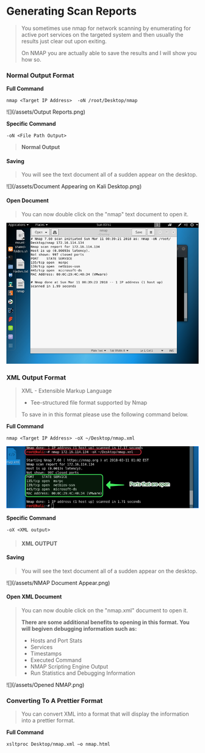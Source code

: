 # Generating Scan Reports

> You sometimes use nmap for network scanning by enumerating for active port services on the targeted system and then usually the results just clear out upon exiting.
>
> On NMAP you are actually able to save the results and I will show you how so.

### **Normal Output Format**

**Full Command**

```
nmap <Target IP Address>  -oN /root/Desktop/nmap
```

![](/assets/Output Reports.png)

**Specific Command**

```
-oN <File Path Output>
```

> **Normal Output**

#### Saving

> You will see the text document all of a sudden appear on the desktop.

![](/assets/Document Appearing on Kali Desktop.png)

#### Open Document

> You can now double click on the "nmap" text document to open it.

![](/assets/Text-Document-Opening.png)

### XML Output Format

> XML - Extensible Markup Language
>
> * Tee-structured file format supported by Nmap
>
> To save in in this format please use the following command below.

**Full Command**

```
nmap <Target IP Address> -oX ~/Desktop/nmap.xml
```

![](/assets/Nmap.png)

**Specific Command**

```
-oX <XML output>
```

> #### XML OUTPUT

#### Saving

> You will see the text document all of a sudden appear on the desktop.

![](/assets/NMAP Document Appear.png)

#### Open XML Document

> You can now double click on the "nmap.xml" document to open it.
>
> **There are some additional benefits to opening in this format. You will begiven debugging information such as:**
>
> * Hosts and Port Stats
> * Services
> * Timestamps
> * Executed Command
> * NMAP Scripting Engine Output
> * Run Statistics and Debugging Information

![](/assets/Opened NMAP.png)

### Converting To A Prettier Format

> You can convert XML into a format that will display the information into a prettier format.

**Full Command**

```
xsltproc Desktop/nmap.xml –o nmap.html
```







